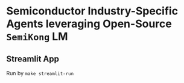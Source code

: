 <!-- markdownlint-disable MD043 -->

# Semiconductor Industry-Specific Agents leveraging Open-Source `SemiKong` LM

## Streamlit App

Run by `make streamlit-run`
